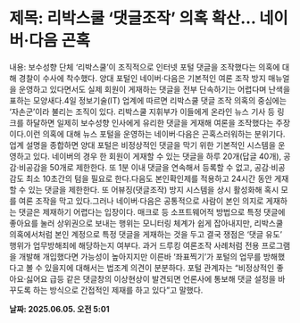 # **제목: 리박스쿨 ‘댓글조작’ 의혹 확산… 네이버·다음 곤혹**

  내용: 보수성향 단체 ‘리박스쿨’이 조직적으로 인터넷 포털 댓글을 조작했다는 의혹에 대해 경찰이 수사에 착수했다. 양대 포털인 네이버·다음은 기본적인 여론 조작 방지 매뉴얼을 운영하고 있다면서도 실제 회원이 게재하는 댓글을 전부 단속하기는 어렵다며 난색을 표하는 모양새다.4일 정보기술(IT) 업계에 따르면 리박스쿨 댓글 조작 의혹의 중심에는 ‘자손군’이라 불리는 조직이 있다. 리박스쿨 지휘부가 이들에게 온라인 뉴스 기사 등 링크를 하달하면 일제히 보수성향 인사에게 유리한 댓글을 게재해 여론을 조작했다는 주장이다.이런 의혹에 대해 뉴스 포털을 운영하는 네이버·다음은 곤혹스러워하는 분위기다. 업계 설명을 종합하면 양대 포털은 비정상적인 댓글을 막기 위한 기본적인 시스템을 운영하고 있다. 네이버의 경우 한 회원이 게재할 수 있는 댓글을 하루 20개(답글 40개), 공감·비공감을 50개로 제한한다. 또 1분 이내 댓글을 연속해서 등록할 수 없고, 공감·비공감도 최소 10초간의 텀을 필요로 한다.다음도 본인확인제를 적용하고 24시간 동안 게재할 수 있는 댓글을 제한한다. 또 어뷰징(댓글조작) 방지 시스템을 상시 활성화해 혹시 모를 여론 조작을 막고 있다.그러나 네이버·다음은 공통적으로 사람이 본인 의지로 게재하는 댓글은 제재하기 어렵다는 입장이다. 매크로 등 소프트웨어적 방법으로 특정 댓글에 좋아요를 눌러 상위권으로 보내는 행위는 모니터링 체계가 쉽게 잡아내지만, 리박스쿨 의혹에서처럼 본인 계정으로 특정 댓글을 게재하는 것을 두고 결국 쟁점은 ‘댓글 유도’ 행위가 업무방해죄에 해당하는지 여부다. 과거 드루킹 여론조작 사례처럼 전용 프로그램을 개발해 개입했다면 가능성이 높아지지만 이른바 ‘좌표찍기’가 포털의 업무를 방해했다고 볼 수 있을지에 대해서는 법조계 의견이 분분하다. 포털 관계자는 “비정상적인 좋아요·싫어요 급등 같은 댓글창의 이상현상이 발견되면 언론사에 통보해 댓글 설정을 바꾸도록 하는 방식으로 간접적인 제재를 하고 있다”고 말했다.

  **날짜: 2025.06.05. 오전 5:01**